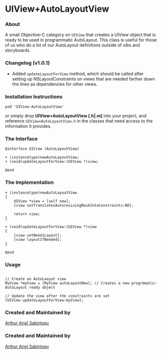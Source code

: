 # UIView+AutoLayoutView

### About
A small Objective-C category on `UIView` that creates a UIView object that is ready to be used in programmatic AutoLayout. This class is useful for those of us who do a lot of our AutoLayout definitions outside of xibs and storyboards.

### Changelog (v1.0.1)
- Added `updateLayoutForView` method, which should be called after setting up NSLayoutConstraints on views that are needed farther down the lines as dependencies for other views.

### Installation Instructions
```
pod 'UIView-AutoLayoutView'
```

or simply drop **UIView+AutoLayoutView [.h|.m]** into your project, and reference `UIView+AutoLayoutView.h` in the classes that need access to the information it provides.

### The Interface

``` obj-c
@interface UIView (AutoLayoutView)

+ (instancetype)newAutoLayoutView;
+ (void)updateLayoutForView:(UIView *)view;

@end
```

### The Implementation
``` obj-c
+ (instancetype)newAutoLayoutView
{
    UIView *view = [self new];
    [view setTranslatesAutoresizingMaskIntoConstraints:NO];
    
    return view;
}

+ (void)updateLayoutForView:(UIView *)view
{
    [view setNeedsLayout];
    [view layoutIfNeeded];
}

@end
```

### Usage
``` obj-c

// Create an AutoLaoyut view
MyView *myView = [MyView autoLayoutNew]; // Creates a new progrmmatic-AutoLayout ready object

// Update the view after the constraints are set
[UIView updateLayoutForView:myView];
```

### Created and Maintained by
[Arthur Ariel Sabintsev](http://www.sabintsev.com/) 

### Created and Maintained by
[Arthur Ariel Sabintsev](http://www.sabintsev.com/) 
